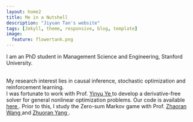 ```yaml
---
layout: home2
title: Me in a Nutshell
description: "Jiyuan Tan's website"
tags: [Jekyll, theme, responsive, blog, template]
image:
  feature: flowertank.png
---
```


I am an PhD student in Management Science and Engineering, Stanford University.

<br />
My research interest lies in causal inference, stochastic optimization and reinforcement learning.

<br />
I was fortunate to work with Prof. <a href = "https://web.stanford.edu/~yyye/" >Yinyu Ye </a> to develop a derivative-free solver for general nonlinear optimization problems. Our code is available <a href = "https://github.com/COPT-Public/SOLNP" >here </a>. Prior to this, I study the Zero-sum Markov game with Prof. <a href = "https://zhaoranwang.github.io/" >Zhaoran Wang </a> and <a href = "https://www.princeton.edu/~zy6/" >Zhuoran Yang </a>.
